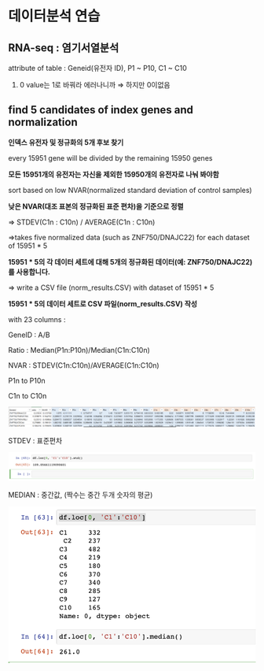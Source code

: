 # 데이터분석 연습

## RNA-seq : 염기서열분석

attribute of table : Geneid(유전자 ID), P1 ~ P10, C1 ~ C10

1. 0 value는 1로 바꿔라 에러나니까 ⇒ 하지만 0이없음

## find 5 candidates of index genes and normalization

**인덱스 유전자 및 정규화의 5개 후보 찾기**

every 15951 gene will be divided by the remaining 15950 genes

**모든 15951개의 유전자는 자신을 제외한 15950개의 유전자로 나눠 봐야함**

sort based on low NVAR(normalized standard deviation of control samples)

**낮은 NVAR(대조 표본의 정규화된 표준 편차)을 기준으로 정렬**

⇒ STDEV(C1n : C10n) / AVERAGE(C1n : C10n)

⇒takes five normalized data (such as ZNF750/DNAJC22) for each dataset of 15951 * 5

**15951 * 5의 각 데이터 세트에 대해 5개의 정규화된 데이터(예: ZNF750/DNAJC22)를 사용합니다.**

⇒ write a CSV file (norm_results.CSV) with dataset of 15951 * 5

**15951 * 5의 데이터 세트로 CSV 파일(norm_results.CSV) 작성**

with 23 columns : 

GeneID : A/B

Ratio : Median(P1n:P10n)/Median(C1n:C10n)

NVAR : STDEV(C1n:C10n)/AVERAGE(C1n:C10n)

P1n to P10n

C1n to C10n

![1.png](1.png)

STDEV : 표준편차

![2.png](2.png)

MEDIAN : 중간값, (짝수는 중간 두개 숫자의 평균)

![3.png](3.png)
